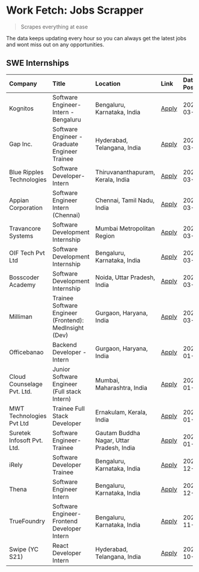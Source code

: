 # Work Fetch: Jobs Scrapper
> Scrapes everything at ease

The data keeps updating every hour so you can always get the latest jobs and wont miss out on any opportunities.

## SWE Internships
<!--START_SECTION:workfetch-->
| Company                    | Title                                                  | Location                                  | Link                                                                                                                                                                                                                                                                     | Date Posted   |
|:---------------------------|:-------------------------------------------------------|:------------------------------------------|:-------------------------------------------------------------------------------------------------------------------------------------------------------------------------------------------------------------------------------------------------------------------------|:--------------|
| Kognitos                   | Software Engineer-Intern -Bengaluru                    | Bengaluru, Karnataka, India               | [Apply](https://in.linkedin.com/jobs/view/software-engineer-intern-bengaluru-at-kognitos-3855361239?refId=FdLQ24mdYBa9SeIEehWbvg%3D%3D&trackingId=yplMQ1Ghstny3jQKfvXySA%3D%3D&position=8&pageNum=0&trk=public_jobs_jserp-result_search-card)                            | 2024-03-13    |
| Gap Inc.                   | Software Engineer - Graduate Engineer Trainee          | Hyderabad, Telangana, India               | [Apply](https://in.linkedin.com/jobs/view/software-engineer-graduate-engineer-trainee-at-gap-inc-3853818960?refId=FdLQ24mdYBa9SeIEehWbvg%3D%3D&trackingId=FYgEQWGWbHQQRSsWFzGswg%3D%3D&position=12&pageNum=0&trk=public_jobs_jserp-result_search-card)                   | 2024-03-12    |
| Blue Ripples Technologies  | Software Developer- Intern                             | Thiruvananthapuram, Kerala, India         | [Apply](https://in.linkedin.com/jobs/view/software-developer-intern-at-blue-ripples-technologies-3850505983?refId=FdLQ24mdYBa9SeIEehWbvg%3D%3D&trackingId=l2xjKUIVNgsznSTaCdPh8A%3D%3D&position=20&pageNum=0&trk=public_jobs_jserp-result_search-card)                   | 2024-03-09    |
| Appian Corporation         | Software Engineer Intern (Chennai)                     | Chennai, Tamil Nadu, India                | [Apply](https://in.linkedin.com/jobs/view/software-engineer-intern-chennai-at-appian-corporation-3848335036?refId=FdLQ24mdYBa9SeIEehWbvg%3D%3D&trackingId=qcZX3Gu55Yv8Bq2CpXknQg%3D%3D&position=3&pageNum=0&trk=public_jobs_jserp-result_search-card)                    | 2024-03-07    |
| Travancore Systems         | Software Development Internship                        | Mumbai Metropolitan Region                | [Apply](https://in.linkedin.com/jobs/view/software-development-internship-at-travancore-systems-3847706952?refId=FdLQ24mdYBa9SeIEehWbvg%3D%3D&trackingId=yDvIZn1TM8HOzpVLEcJPbg%3D%3D&position=11&pageNum=0&trk=public_jobs_jserp-result_search-card)                    | 2024-03-05    |
| OIF Tech Pvt Ltd           | Software Development Internship                        | Bengaluru, Karnataka, India               | [Apply](https://in.linkedin.com/jobs/view/software-development-internship-at-oif-tech-pvt-ltd-3846326596?refId=FdLQ24mdYBa9SeIEehWbvg%3D%3D&trackingId=zIUlC4dHxjzoW0nCE945wQ%3D%3D&position=4&pageNum=0&trk=public_jobs_jserp-result_search-card)                       | 2024-03-04    |
| Bosscoder Academy          | Software Development Internship                        | Noida, Uttar Pradesh, India               | [Apply](https://in.linkedin.com/jobs/view/software-development-internship-at-bosscoder-academy-3846323827?refId=FdLQ24mdYBa9SeIEehWbvg%3D%3D&trackingId=IpO5unLztjaXKwCmoVX%2Bmg%3D%3D&position=15&pageNum=0&trk=public_jobs_jserp-result_search-card)                   | 2024-03-04    |
| Milliman                   | Trainee Software Engineer (Frontend): MedInsight (Dev) | Gurgaon, Haryana, India                   | [Apply](https://in.linkedin.com/jobs/view/trainee-software-engineer-frontend-medinsight-dev-at-milliman-3792874280?refId=FdLQ24mdYBa9SeIEehWbvg%3D%3D&trackingId=FcTaVJyuJ0fvUT%2FBnSHlIQ%3D%3D&position=6&pageNum=0&trk=public_jobs_jserp-result_search-card)           | 2024-03-01    |
| Officebanao                | Backend Developer - Intern                             | Gurgaon, Haryana, India                   | [Apply](https://in.linkedin.com/jobs/view/backend-developer-intern-at-officebanao-3814263731?refId=FdLQ24mdYBa9SeIEehWbvg%3D%3D&trackingId=AvfZ9ap1%2FL4L%2BQ3XSQxfsg%3D%3D&position=24&pageNum=0&trk=public_jobs_jserp-result_search-card)                              | 2024-01-31    |
| Cloud Counselage Pvt. Ltd. | Junior Software Engineer (Full stack Intern)           | Mumbai, Maharashtra, India                | [Apply](https://in.linkedin.com/jobs/view/junior-software-engineer-full-stack-intern-at-cloud-counselage-pvt-ltd-3803132814?refId=FdLQ24mdYBa9SeIEehWbvg%3D%3D&trackingId=%2FAoMvYyffEUELqqnuYIlfA%3D%3D&position=25&pageNum=0&trk=public_jobs_jserp-result_search-card) | 2024-01-11    |
| MWT Technologies Pvt Ltd   | Trainee Full Stack Developer                           | Ernakulam, Kerala, India                  | [Apply](https://in.linkedin.com/jobs/view/trainee-full-stack-developer-at-mwt-technologies-pvt-ltd-3800921715?refId=FdLQ24mdYBa9SeIEehWbvg%3D%3D&trackingId=VdENxHC%2Bsu0ZtxmhmmX%2BjQ%3D%3D&position=7&pageNum=0&trk=public_jobs_jserp-result_search-card)              | 2024-01-09    |
| Suretek Infosoft Pvt. Ltd. | Software Engineer-Trainee                              | Gautam Buddha Nagar, Uttar Pradesh, India | [Apply](https://in.linkedin.com/jobs/view/software-engineer-trainee-at-suretek-infosoft-pvt-ltd-3800934643?refId=FdLQ24mdYBa9SeIEehWbvg%3D%3D&trackingId=Degw5lMffjk9WehZcdjM8Q%3D%3D&position=21&pageNum=0&trk=public_jobs_jserp-result_search-card)                    | 2024-01-09    |
| iRely                      | Software Developer Trainee                             | Bengaluru, Karnataka, India               | [Apply](https://in.linkedin.com/jobs/view/software-developer-trainee-at-irely-3801577534?refId=FdLQ24mdYBa9SeIEehWbvg%3D%3D&trackingId=IkZxE4Her1seHUFmWsqaEQ%3D%3D&position=14&pageNum=0&trk=public_jobs_jserp-result_search-card)                                      | 2023-12-22    |
| Thena                      | Software Engineer Intern                               | Bengaluru, Karnataka, India               | [Apply](https://in.linkedin.com/jobs/view/software-engineer-intern-at-thena-3778731751?refId=FdLQ24mdYBa9SeIEehWbvg%3D%3D&trackingId=Rx%2Fsgmn4vPitfQ3385zfkw%3D%3D&position=17&pageNum=0&trk=public_jobs_jserp-result_search-card)                                      | 2023-12-05    |
| TrueFoundry                | Software Engineer- Frontend Developer Intern           | Bengaluru, Karnataka, India               | [Apply](https://in.linkedin.com/jobs/view/software-engineer-frontend-developer-intern-at-truefoundry-3790095058?refId=FdLQ24mdYBa9SeIEehWbvg%3D%3D&trackingId=U3rydcXn3gO2S5rk3f1xkw%3D%3D&position=16&pageNum=0&trk=public_jobs_jserp-result_search-card)               | 2023-11-24    |
| Swipe (YC S21)             | React Developer Intern                                 | Hyderabad, Telangana, India               | [Apply](https://in.linkedin.com/jobs/view/react-developer-intern-at-swipe-yc-s21-3737600089?refId=FdLQ24mdYBa9SeIEehWbvg%3D%3D&trackingId=G2Si32K33Q%2Fv1UCZT39npw%3D%3D&position=18&pageNum=0&trk=public_jobs_jserp-result_search-card)                                 | 2023-10-13    |
<!--END_SECTION:workfetch-->
